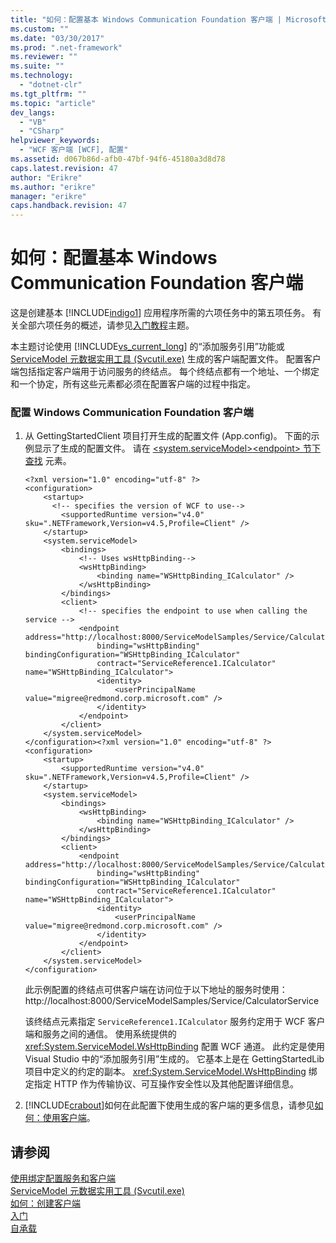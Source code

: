 ```yaml
---
title: "如何：配置基本 Windows Communication Foundation 客户端 | Microsoft Docs"
ms.custom: ""
ms.date: "03/30/2017"
ms.prod: ".net-framework"
ms.reviewer: ""
ms.suite: ""
ms.technology: 
  - "dotnet-clr"
ms.tgt_pltfrm: ""
ms.topic: "article"
dev_langs: 
  - "VB"
  - "CSharp"
helpviewer_keywords: 
  - "WCF 客户端 [WCF], 配置"
ms.assetid: d067b86d-afb0-47bf-94f6-45180a3d8d78
caps.latest.revision: 47
author: "Erikre"
ms.author: "erikre"
manager: "erikre"
caps.handback.revision: 47
---
```

# 如何：配置基本 Windows Communication Foundation 客户端
这是创建基本 [!INCLUDE[indigo1](../../../includes/indigo1-md.md)] 应用程序所需的六项任务中的第五项任务。  有关全部六项任务的概述，请参见[入门教程](../../../docs/framework/wcf/getting-started-tutorial.md)主题。  
  
 本主题讨论使用 [!INCLUDE[vs_current_long](../../../includes/vs-current-long-md.md)] 的“添加服务引用”功能或[ServiceModel 元数据实用工具 \(Svcutil.exe\)](../../../docs/framework/wcf/servicemodel-metadata-utility-tool-svcutil-exe.md) 生成的客户端配置文件。  配置客户端包括指定客户端用于访问服务的终结点。  每个终结点都有一个地址、一个绑定和一个协定，所有这些元素都必须在配置客户端的过程中指定。  
  
### 配置 Windows Communication Foundation 客户端  
  
1.  从 GettingStartedClient 项目打开生成的配置文件 \(App.config\)。  下面的示例显示了生成的配置文件。  请在 [\<system.serviceModel\>](../../../docs/framework/configure-apps/file-schema/wcf/system-servicemodel.md)[\<endpoint\> 节下查找](http://msdn.microsoft.com/zh-cn/13aa23b7-2f08-4add-8dbf-a99f8127c017) 元素。  
  
    ```  
    <?xml version="1.0" encoding="utf-8" ?>  
    <configuration>  
        <startup>   
          <!-- specifies the version of WCF to use-->  
            <supportedRuntime version="v4.0" sku=".NETFramework,Version=v4.5,Profile=Client" />  
        </startup>  
        <system.serviceModel>  
            <bindings>  
                <!-- Uses wsHttpBinding-->  
                <wsHttpBinding>  
                    <binding name="WSHttpBinding_ICalculator" />  
                </wsHttpBinding>  
            </bindings>  
            <client>  
                <!-- specifies the endpoint to use when calling the service -->  
                <endpoint address="http://localhost:8000/ServiceModelSamples/Service/CalculatorService"  
                    binding="wsHttpBinding" bindingConfiguration="WSHttpBinding_ICalculator"  
                    contract="ServiceReference1.ICalculator" name="WSHttpBinding_ICalculator">  
                    <identity>  
                        <userPrincipalName value="migree@redmond.corp.microsoft.com" />  
                    </identity>  
                </endpoint>  
            </client>  
        </system.serviceModel>  
    </configuration><?xml version="1.0" encoding="utf-8" ?>  
    <configuration>  
        <startup>   
            <supportedRuntime version="v4.0" sku=".NETFramework,Version=v4.5,Profile=Client" />  
        </startup>  
        <system.serviceModel>  
            <bindings>  
                <wsHttpBinding>  
                    <binding name="WSHttpBinding_ICalculator" />  
                </wsHttpBinding>  
            </bindings>  
            <client>  
                <endpoint address="http://localhost:8000/ServiceModelSamples/Service/CalculatorService"  
                    binding="wsHttpBinding" bindingConfiguration="WSHttpBinding_ICalculator"  
                    contract="ServiceReference1.ICalculator" name="WSHttpBinding_ICalculator">  
                    <identity>  
                        <userPrincipalName value="migree@redmond.corp.microsoft.com" />  
                    </identity>  
                </endpoint>  
            </client>  
        </system.serviceModel>  
    </configuration>   
    ```  
  
     此示例配置的终结点可供客户端在访问位于以下地址的服务时使用：http:\/\/localhost:8000\/ServiceModelSamples\/Service\/CalculatorService  
  
     该终结点元素指定 `ServiceReference1.ICalculator` 服务约定用于 WCF 客户端和服务之间的通信。  使用系统提供的 <xref:System.ServiceModel.WsHttpBinding> 配置 WCF 通道。  此约定是使用 Visual Studio 中的“添加服务引用”生成的。  它基本上是在 GettingStartedLib 项目中定义的约定的副本。  <xref:System.ServiceModel.WsHttpBinding> 绑定指定 HTTP 作为传输协议、可互操作安全性以及其他配置详细信息。  
  
2.  [!INCLUDE[crabout](../../../includes/crabout-md.md)]如何在此配置下使用生成的客户端的更多信息，请参见[如何：使用客户端](../../../docs/framework/wcf/how-to-use-a-wcf-client.md)。  
  
## 请参阅  
 [使用绑定配置服务和客户端](../../../docs/framework/wcf/using-bindings-to-configure-services-and-clients.md)   
 [ServiceModel 元数据实用工具 \(Svcutil.exe\)](../../../docs/framework/wcf/servicemodel-metadata-utility-tool-svcutil-exe.md)   
 [如何：创建客户端](../../../docs/framework/wcf/how-to-create-a-wcf-client.md)   
 [入门](../../../docs/framework/wcf/samples/getting-started-sample.md)   
 [自承载](../../../docs/framework/wcf/samples/self-host.md)